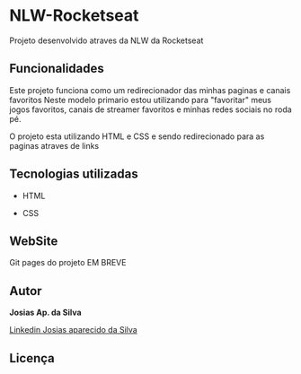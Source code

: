 # NLW-Rocketseat

Projeto desenvolvido atraves da NLW da Rocketseat

## Funcionalidades

Este projeto funciona como um redirecionador das minhas paginas e canais favoritos 
Neste modelo primario estou utilizando para "favoritar" meus jogos favoritos, canais de streamer favoritos e minhas redes sociais no roda pé.

O projeto esta utilizando HTML e CSS e sendo redirecionado para as paginas atraves de links 


## Tecnologias utilizadas

* HTML

* CSS

## WebSite

Git pages do projeto
EM BREVE
<link aqui>


## Autor

**Josias Ap. da Silva**

[Linkedin Josias aparecido da Silva](https://www.linkedin.com/in/josias-aparecido-da-silva/)


## Licença

